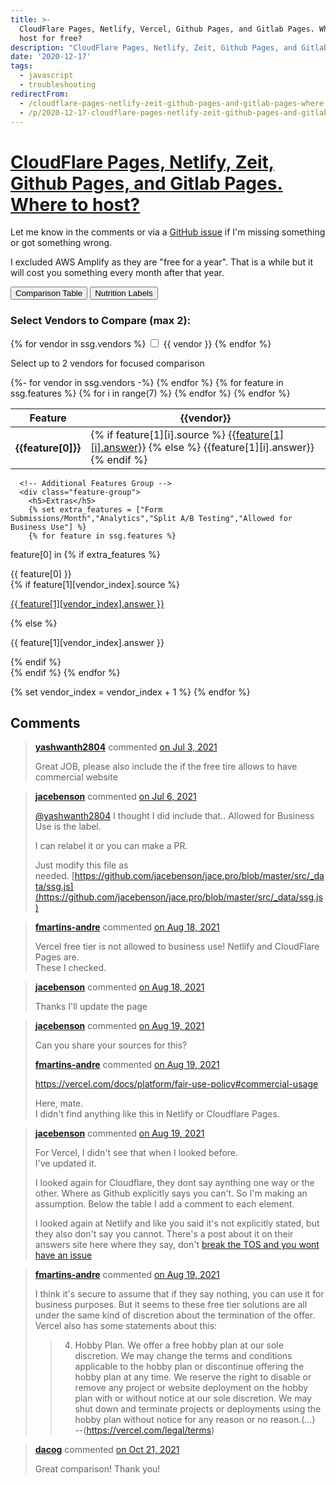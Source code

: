 ```yaml
---
title: >-
  CloudFlare Pages, Netlify, Vercel, Github Pages, and Gitlab Pages. Where to
  host for free?
description: "CloudFlare Pages, Netlify, Zeit, Github Pages, and Gitlab Pages. Where to host?\r\n\r\nLet me know in the comments or via a\_GitHub issue\_if I'm missing something..."
date: '2020-12-17'
tags:
  - javascript
  - troubleshooting
redirectFrom:
  - /cloudflare-pages-netlify-zeit-github-pages-and-gitlab-pages-where-to-host-for-free/
  - /p/2020-12-17-cloudflare-pages-netlify-zeit-github-pages-and-gitlab-pages-where-to-host-for-free/
---
```


<!--StartFragment-->

# [CloudFlare Pages, Netlify, Zeit, Github Pages, and Gitlab Pages. Where to host?](https://jace.pro/post/2020-12-17-cloudflare-pages-netlify-zeit-github-pages-and-gitlab-pages-where-to-host/#cloudflare-pages-netlify-zeit-github-pages-and-gitlab-pages-where-to-host)

Let me know in the comments or via a [GitHub issue](https://github.com/jacebenson/jace.pro/issues/new) if I'm missing something or got something wrong.

I excluded AWS Amplify as they are "free for a year". That is a while but it will cost you something every month after that year.

<div class="view-toggle">
  <button onclick="showTable()" id="table-btn" class="active">Comparison Table</button>
  <button onclick="showCards()" id="cards-btn">Nutrition Labels</button>
</div>

<div class="vendor-selector">
  <h3>Select Vendors to Compare (max 2):</h3>
  <div class="vendor-checkboxes">
    {% for vendor in ssg.vendors %}
    <label class="vendor-checkbox">
      <input type="checkbox" value="{{ vendor }}" onchange="handleVendorSelection(this)"{% if loop.index <= 2 %} checked{% endif %}>
      <span>{{ vendor }}</span>
    </label>
    {% endfor %}
  </div>
  <p class="selection-hint">Select up to 2 vendors for focused comparison</p>
</div>

<div class="comparison-table" id="comparison-table">
<table>
<thead>
  <th>Feature</th>
  {%- for vendor in ssg.vendors -%}
    <th>{{vendor}}</th>
  {% endfor %}
</thead>
<tbody>
  {% for feature in ssg.features %}
  <tr>
  <th>{{feature[0]}}</th>
  {% for i in range(7) %}
  <td>
  {% if feature[1][i].source %}
  <a title="{{feature[1][i].detail}}" href="{{feature[1][i].source}}">{{feature[1][i].answer}}</a>
  {% else %}
  {{feature[1][i].answer}}
  {% endif %}
  </td>
  {% endfor %}
  </tr>
  {% endfor %}
<tbody>
</table>
</div>

<div class="vendor-cards" id="vendor-cards" style="display: none;">
  {% set vendor_index = 0 %}
  {% for vendor in ssg.vendors %}
  <div class="vendor-card">
    <h3>{{ vendor }}</h3>
    <div class="nutrition-facts">
      <h4>Hosting Facts</h4>
      
      <!-- Build & Deploy Group -->
      <div class="feature-group">
        <h5>Build & Deploy</h5>
        {% set build_features = ["Build Limit","Build Time to Error","Build Time per Month","Concurrent Builds","Deploy Limits"] %}
        {% for feature in ssg.features %}
          {% if feature[0] in build_features %}
          <div class="feature-item {% if feature[0] == 'Build Limit' or feature[0] == 'Deploy Limits' %}critical-feature{% endif %}">
            <div class="feature-label">{{ feature[0] }}</div>
            <div class="feature-value">
              {% if feature[1][vendor_index].source %}
              <p><a title="{{ feature[1][vendor_index].detail }}" href="{{ feature[1][vendor_index].source }}">{{ feature[1][vendor_index].answer }}</a></p>
              {% else %}
              <p>{{ feature[1][vendor_index].answer }}</p>
              {% endif %}
            </div>
          </div>
          {% endif %}
        {% endfor %}
      </div>
      
      <!-- Features Group -->
      <div class="feature-group">
        <h5>Core Features</h5>
        {% set feature_features = ["Deploy Previews","Serverless Functions","Invocations/Month","Duration Allowed","DNS Management","HTTPS Available"] %}
        {% for feature in ssg.features %}
feature[0] in           {% if feature_features %}
          <div class="feature-item {% if feature[0] == 'Serverless Functions' or feature[0] == 'HTTPS Available' %}critical-feature{% endif %}">
            <div class="feature-label">{{ feature[0] }}</div>
            <div class="feature-value">
              {% if feature[1][vendor_index].source %}
              <p><a title="{{ feature[1][vendor_index].detail }}" href="{{ feature[1][vendor_index].source }}">{{ feature[1][vendor_index].answer }}</a></p>
              {% else %}
              <p>{{ feature[1][vendor_index].answer }}</p>
              {% endif %}
            </div>
          </div>
          {% endif %}
        {% endfor %}
      </div>
      
      <!-- Limits Group -->
      <div class="feature-group">
        <h5>Usage Limits</h5>
        {% set limit_features = ["Bandwidth/Month","Site Limit","Default URL"] %}
        {% for feature in ssg.features %}
feature[0] in           {% if limit_features %}
          <div class="feature-item {% if feature[0] == 'Bandwidth/Month' %}critical-feature{% endif %}">
            <div class="feature-label">{{ feature[0] }}</div>
            <div class="feature-value">
              {% if feature[1][vendor_index].source %}
              <p><a title="{{ feature[1][vendor_index].detail }}" href="{{ feature[1][vendor_index].source }}">{{ feature[1][vendor_index].answer }}</a></p>
              {% else %}
              <p>{{ feature[1][vendor_index].answer }}</p>
              {% endif %}
            </div>
          </div>
          {% endif %}
        {% endfor %}
      </div>
      
      <!-- Team & Users Group -->
      <div class="feature-group">
        <h5>Collaboration</h5>
        {% set team_features = ["# of Team Members","Team SSO Available","# of Users","User SSO Available"] %}
        {% for feature in ssg.features %}
feature[0] in           {% if team_features %}
          <div class="feature-item">
            <div class="feature-label">{{ feature[0] }}</div>
            <div class="feature-value">
              {% if feature[1][vendor_index].source %}
              <p><a title="{{ feature[1][vendor_index].detail }}" href="{{ feature[1][vendor_index].source }}">{{ feature[1][vendor_index].answer }}</a></p>
              {% else %}
              <p>{{ feature[1][vendor_index].answer }}</p>
              {% endif %}
            </div>
          </div>
          {% endif %}
        {% endfor %}
      </div>
      
      <!-- Additional Features Group -->
      <div class="feature-group">
        <h5>Extras</h5>
        {% set extra_features = ["Form Submissions/Month","Analytics","Split A/B Testing","Allowed for Business Use"] %}
        {% for feature in ssg.features %}
feature[0] in           {% if extra_features %}
          <div class="feature-item {% if feature[0] == 'Allowed for Business Use' %}critical-feature{% endif %}">
            <div class="feature-label">{{ feature[0] }}</div>
            <div class="feature-value">
              {% if feature[1][vendor_index].source %}
              <p><a title="{{ feature[1][vendor_index].detail }}" href="{{ feature[1][vendor_index].source }}">{{ feature[1][vendor_index].answer }}</a></p>
              {% else %}
              <p>{{ feature[1][vendor_index].answer }}</p>
              {% endif %}
            </div>
          </div>
          {% endif %}
        {% endfor %}
      </div>
    </div>
  </div>
  {% set vendor_index = vendor_index + 1 %}
  {% endfor %}
</div>

<script>
let selectedVendors = [];
const maxVendors = 2;

function showTable() {
  document.getElementById('comparison-table').style.display = 'block';
  document.getElementById('vendor-cards').style.display = 'none';
  document.getElementById('table-btn').classList.add('active');
  document.getElementById('cards-btn').classList.remove('active');
  updateTableVisibility();
}

function showCards() {
  document.getElementById('comparison-table').style.display = 'none';
  document.getElementById('vendor-cards').style.display = 'grid';
  document.getElementById('table-btn').classList.remove('active');
  document.getElementById('cards-btn').classList.add('active');
  updateCardVisibility();
}

function handleVendorSelection(checkbox) {
  const vendor = checkbox.value;
  const isChecked = checkbox.checked;
  
  if (isChecked) {
    if (selectedVendors.length >= maxVendors) {
      // If we're at the limit, uncheck this box and show a message
      checkbox.checked = false;
      alert(`You can only select up to ${maxVendors} vendors for comparison.`);
      return;
    }
    selectedVendors.push(vendor);
  } else {
    selectedVendors = selectedVendors.filter(v => v !== vendor);
  }
  
  // Update visual state
  updateCheckboxStyles();
  
  // Update the displayed content based on current view
  const isTableView = document.getElementById('table-btn').classList.contains('active');
  if (isTableView) {
    updateTableVisibility();
  } else {
    updateCardVisibility();
  }
}

function updateCheckboxStyles() {
  const checkboxes = document.querySelectorAll('.vendor-checkbox');
  checkboxes.forEach(label => {
    const checkbox = label.querySelector('input[type="checkbox"]');
    if (checkbox.checked) {
      label.classList.add('checked');
    } else {
      label.classList.remove('checked');
    }
  });
}

function updateTableVisibility() {
  const table = document.querySelector('#comparison-table table');
  if (!table) return;
  
  const headers = table.querySelectorAll('thead th');
  const rows = table.querySelectorAll('tbody tr');
  
  // Show/hide columns based on selected vendors
  headers.forEach((header, index) => {
    if (index === 0) return; // Always show the "Feature" column
    
    const vendorName = header.textContent.trim();
    const shouldShow = selectedVendors.length === 0 || selectedVendors.includes(vendorName);
    header.style.display = shouldShow ? '' : 'none';
  });
  
  // Show/hide corresponding cells in each row
  rows.forEach(row => {
    const cells = row.querySelectorAll('td, th');
    cells.forEach((cell, index) => {
      if (index === 0) return; // Always show the feature name column
      
      const headers = table.querySelectorAll('thead th');
      const vendorName = headers[index] ? headers[index].textContent.trim() : '';
      const shouldShow = selectedVendors.length === 0 || selectedVendors.includes(vendorName);
      cell.style.display = shouldShow ? '' : 'none';
    });
  });
}

function updateCardVisibility() {
  const cards = document.querySelectorAll('.vendor-card');
  cards.forEach(card => {
    const vendorName = card.querySelector('h3').textContent.trim();
    const shouldShow = selectedVendors.length === 0 || selectedVendors.includes(vendorName);
    card.style.display = shouldShow ? 'block' : 'none';
  });
}

// Initialize with first 2 vendors selected
document.addEventListener('DOMContentLoaded', function() {
  const checkboxes = document.querySelectorAll('.vendor-checkbox input[type="checkbox"]');
  checkboxes.forEach((checkbox, index) => {
    if (index < maxVendors && checkbox.checked) {
      selectedVendors.push(checkbox.value);
    }
  });
  updateCheckboxStyles();
  updateTableVisibility();
});
</script>

## Comments



> **[yashwanth2804](https://github.com/yashwanth2804)** commented [on Jul 3, 2021](https://github.com/jacebenson/jace.pro/issues/260#issuecomment-873416684)
>
> Great JOB, please also include the if the free tire allows to have commercial website

> **[jacebenson](https://github.com/jacebenson)** commented [on Jul 6, 2021](https://github.com/jacebenson/jace.pro/issues/260#issuecomment-875032990)
>
> [@yashwanth2804](https://github.com/yashwanth2804) I thought I did include that.. Allowed for Business Use is the label.
>
> I can relabel it or you can make a PR.
>
> Just modify this file as needed. [https://github.com/jacebenson/jace.pro/blob/master/src/_data/ssg.js](https://github.com/jacebenson/jace.pro/blob/master/src/_data/ssg.js)

> **[fmartins-andre](https://github.com/fmartins-andre)** commented [on Aug 18, 2021](https://github.com/jacebenson/jace.pro/issues/260#issuecomment-901362924)
>
> Vercel free tier is not allowed to business use! Netlify and CloudFlare Pages are.\
> These I checked.

> **[jacebenson](https://github.com/jacebenson)** commented [on Aug 18, 2021](https://github.com/jacebenson/jace.pro/issues/260#issuecomment-901602297)
>
> Thanks I'll update the page

> **[jacebenson](https://github.com/jacebenson)** commented [on Aug 19, 2021](https://github.com/jacebenson/jace.pro/issues/260#issuecomment-901962252)
>
> Can you share your sources for this?
>
> **[fmartins-andre](https://github.com/fmartins-andre)** commented [on Aug 19, 2021](https://github.com/jacebenson/jace.pro/issues/260#issuecomment-902107504)
>
> <https://vercel.com/docs/platform/fair-use-policy#commercial-usage>
>
> Here, mate.\
> I didn't find anything like this in Netlify or Cloudflare Pages.

> **[jacebenson](https://github.com/jacebenson)** commented [on Aug 19, 2021](https://github.com/jacebenson/jace.pro/issues/260#issuecomment-902182720)
>
> For Vercel, I didn't see that when I looked before.\
> I've updated it.
>
> I looked again for Cloudflare, they dont say aynthing one way or the other. Where as Github explicitly says you can't. So I'm making an assumption. Below the table I add a comment to each element.
>
> I looked again at Netlify and like you said it's not explicitly stated, but they also don't say you cannot. There's a post about it on their answers site here where they say, don't [break the TOS and you wont have an issue](https://answers.netlify.com/t/is-the-free-tier-safe-for-client-projects/13535)

> **[fmartins-andre](https://github.com/fmartins-andre)** commented [on Aug 19, 2021](https://github.com/jacebenson/jace.pro/issues/260#issuecomment-902190872)
>
> I think it's secure to assume that if they say nothing, you can use it for business purposes. But it seems to these free tier solutions are all under the same kind of discretion about the termination of the offer. Vercel also has some statements about this:
>
> > 4. Hobby Plan. We offer a free hobby plan at our sole discretion. We may change the terms and conditions applicable to the hobby plan or discontinue offering the hobby plan at any time. We reserve the right to disable or remove any project or website deployment on the hobby plan with or without notice at our sole discretion. We may shut down and terminate projects or deployments using the hobby plan without notice for any reason or no reason.(...)\
> >    --(<https://vercel.com/legal/terms>)

> **[dacog](https://github.com/dacog)** commented [on Oct 21, 2021](https://github.com/jacebenson/jace.pro/issues/260#issuecomment-948915832)
>
> Great comparison! Thank you!

<!--EndFragment-->